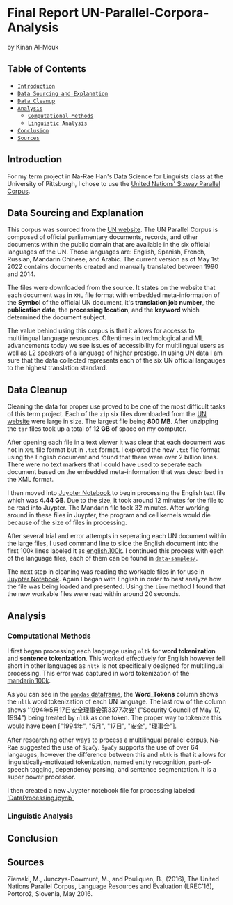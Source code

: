 # Final Report UN-Parallel-Corpora-Analysis 
by Kinan Al-Mouk
## Table of Contents
  - [`Introduction`](#-Introduction)
  - [`Data Sourcing and Explanation`](#-Data-Sourcing-and-Explanation)
  - [`Data Cleanup`](#-Introduction)
  - [`Analysis`](#-Introduction)
     -  [`Computational Methods`](#-Computational-Methods)
     -  [`Linguistic Analysis`](#-Linguistic-Analysis)
  - [`Conclusion`](#-Introduction)
  - [`Sources`](#-Sources)

## Introduction
For my term project in Na-Rae Han's Data Science for Linguists class at the University of Pittsburgh, I chose to use the [United Nations' Sixway Parallel Corpus](https://conferences.unite.un.org/uncorpus).

## Data Sourcing and Explanation
This corpus was sourced from the [UN website](https://conferences.unite.un.org/uncorpus). The UN Parallel Corpus is composed of official parliamentary documents, records, and other documents within the public domain that are available in the six official languages of the UN. Those languages are: English, Spanish, French, Russian, Mandarin Chinese, and Arabic. The current version as of May 1st 2022 contains documents created and manually translated between 1990 and 2014. 

The files were downloaded from the source. It states on the website that each document was in `XML` file format with embedded meta-information of the **Symbol** of the official UN document, it's **translation job number**, the **publication date**, the **processing location**, and the **keyword** which determined the document subject.

The value behind using this corpus is that it allows for accesss to multilingual language resources. Oftentimes in technological and ML advancements today we see issues of accessibility for multilingual users as well as L2 speakers of a language of higher prestige. In using UN data I am sure that the data collected represents each of the six UN official langauges to the highest translation standard. 

## Data Cleanup
Cleaning the data for proper use proved to be one of the most difficult tasks of this term project. Each of the `zip` six files downloaded from the [UN website](https://conferences.unite.un.org/uncorpus) were large in size. The largest file being **800 MB**. After unzipping the `tar` files took up a total of **12 GB** of space on my computer.

After opening each file in a text viewer it was clear that each document was not in `XML` file format but in `.txt` format. I explored the new `.txt` file format using the English document and found that there were over 2 billion lines. There were no text markers that I could have used to seperate each document based on the embedded meta-information that was described in the XML format. 

I then moved into [Juypter Notebook](https://jupyter.org/) to begin processing the English text file which was **4.44 GB**. Due to the size, it took around 12 minutes for the file to be read into Juypter. The Mandarin file took 32 minutes. After working around in these files in Juypter, the program and cell kernels would die because of the size of files in processing. 

After several trial and error attempts in seperating each UN document within the large files, I used command line to slice the English document into the first 100k lines labeled it as [english.100k](#english). I continued this process with each of the language files, each of them can be found in [`data-samples/`](https://github.com/Data-Science-for-Linguists-2022/UN-Parallel-Corpora-Analysis/data-samples/).

The next step in cleaning was reading the workable files in for use in [Juypter Notebook](https://jupyter.org/). Again I began with English in order to best analyze how the file was being loaded and presented. Using the `time` method I found that the new workable files were read within around 20 seconds. 

## Analysis
### Computational Methods

I first began processing each language using `nltk` for **word tokenization** and **sentence tokenization**. This worked effectively for English however fell short in other languages as `nltk` is not specifically designed for multilingual processing. This error was captured in word tokenization of the [mandarin.100k](#mandarin). 

As you can see in the [`pandas` dataframe](https://nbviewer.org/github/Data-Science-for-Linguists-2022/UN-Parallel-Corpora-Analysis/blob/main/UN_Data_Analysis.ipynb#DataFrame-Construction), the **Word_Tokens** column shows the `nltk` word tokenization of each UN language. The last row of the column shows '1994年5月17日安全理事会第3377次会' ("Security Council of May 17, 1994") being treated by `nltk` as one token. The proper way to tokenize this would have been ["1994年", "5月", "17日", "安全", "理事会"].

After researching other ways to process a multilingual parallel corpus, Na-Rae suggested the use of `SpaCy`. `SpaCy` supports the use of over 64 langauges, however the difference between this and `nltk` is that it allows for linguistically-motivated tokenization, named entity recognition, part-of-speech tagging, dependency parsing, and sentence segmentation. It is a super power processor. 

I then created a new Juypter notebook file for processing labeled ['DataProcessing.ipynb`](https://github.com/Data-Science-for-Linguists-2022/UN-Parallel-Corpora-Analysis/blob/main/DataProcessing.ipynb)

### Linguistic Analysis


## Conclusion

## Sources
Ziemski, M., Junczys-Dowmunt, M., and Pouliquen, B., (2016), The United Nations Parallel Corpus, Language Resources and Evaluation (LREC’16), Portorož, Slovenia, May 2016.


